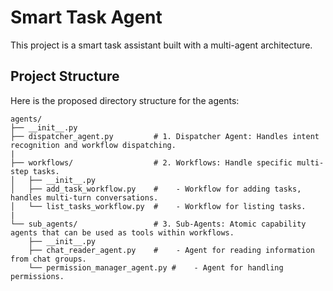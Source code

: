 # Smart Task Agent

This project is a smart task assistant built with a multi-agent architecture.

## Project Structure

Here is the proposed directory structure for the agents:

```
agents/
├── __init__.py
├── dispatcher_agent.py         # 1. Dispatcher Agent: Handles intent recognition and workflow dispatching.
|
├── workflows/                  # 2. Workflows: Handle specific multi-step tasks.
│   ├── __init__.py
│   ├── add_task_workflow.py    #    - Workflow for adding tasks, handles multi-turn conversations.
│   └── list_tasks_workflow.py  #    - Workflow for listing tasks.
|
└── sub_agents/                 # 3. Sub-Agents: Atomic capability agents that can be used as tools within workflows.
    ├── __init__.py
    ├── chat_reader_agent.py    #    - Agent for reading information from chat groups.
    └── permission_manager_agent.py #    - Agent for handling permissions.
```
